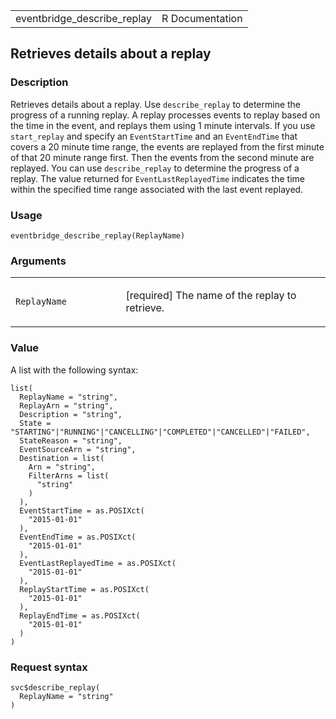 <table style="width: 100%;">
<tbody>
<tr class="odd">
<td>eventbridge_describe_replay</td>
<td style="text-align: right;">R Documentation</td>
</tr>
</tbody>
</table>

## Retrieves details about a replay

### Description

Retrieves details about a replay. Use `describe_replay` to determine the
progress of a running replay. A replay processes events to replay based
on the time in the event, and replays them using 1 minute intervals. If
you use `start_replay` and specify an `EventStartTime` and an
`EventEndTime` that covers a 20 minute time range, the events are
replayed from the first minute of that 20 minute range first. Then the
events from the second minute are replayed. You can use
`describe_replay` to determine the progress of a replay. The value
returned for `EventLastReplayedTime` indicates the time within the
specified time range associated with the last event replayed.

### Usage

    eventbridge_describe_replay(ReplayName)

### Arguments

<table>
<colgroup>
<col style="width: 35%" />
<col style="width: 65%" />
</colgroup>
<tbody>
<tr class="odd">
<td><code
id="eventbridge_describe_replay_:_ReplayName">ReplayName</code></td>
<td><p>[required] The name of the replay to retrieve.</p></td>
</tr>
</tbody>
</table>

### Value

A list with the following syntax:

    list(
      ReplayName = "string",
      ReplayArn = "string",
      Description = "string",
      State = "STARTING"|"RUNNING"|"CANCELLING"|"COMPLETED"|"CANCELLED"|"FAILED",
      StateReason = "string",
      EventSourceArn = "string",
      Destination = list(
        Arn = "string",
        FilterArns = list(
          "string"
        )
      ),
      EventStartTime = as.POSIXct(
        "2015-01-01"
      ),
      EventEndTime = as.POSIXct(
        "2015-01-01"
      ),
      EventLastReplayedTime = as.POSIXct(
        "2015-01-01"
      ),
      ReplayStartTime = as.POSIXct(
        "2015-01-01"
      ),
      ReplayEndTime = as.POSIXct(
        "2015-01-01"
      )
    )

### Request syntax

    svc$describe_replay(
      ReplayName = "string"
    )
